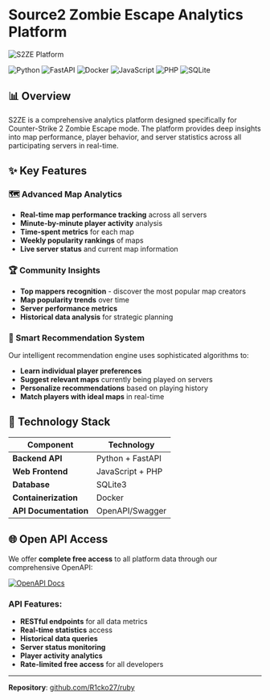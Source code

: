 # Source2 Zombie Escape Analytics Platform

![S2ZE Platform](https://s2ze.com/image/github_1.jpg)

![Python](https://img.shields.io/badge/Python-3776AB?style=for-the-badge&logo=python&logoColor=white)
![FastAPI](https://img.shields.io/badge/FastAPI-009688?style=for-the-badge&logo=fastapi&logoColor=white)
![Docker](https://img.shields.io/badge/Docker-2496ED?style=for-the-badge&logo=docker&logoColor=white)
![JavaScript](https://img.shields.io/badge/JavaScript-F7DF1E?style=for-the-badge&logo=javascript&logoColor=black)
![PHP](https://img.shields.io/badge/PHP-777BB4?style=for-the-badge&logo=php&logoColor=white)
![SQLite](https://img.shields.io/badge/SQLite-003B57?style=for-the-badge&logo=sqlite&logoColor=white)

## 📊 Overview

S2ZE is a comprehensive analytics platform designed specifically for Counter-Strike 2 Zombie Escape mode. The platform provides deep insights into map performance, player behavior, and server statistics across all participating servers in real-time.

## ✨ Key Features

### 🗺️ Advanced Map Analytics
- **Real-time map performance tracking** across all servers
- **Minute-by-minute player activity** analysis
- **Time-spent metrics** for each map
- **Weekly popularity rankings** of maps
- **Live server status** and current map information

### 🏆 Community Insights
- **Top mappers recognition** - discover the most popular map creators
- **Map popularity trends** over time
- **Server performance metrics**
- **Historical data analysis** for strategic planning

### 🎯 Smart Recommendation System
Our intelligent recommendation engine uses sophisticated algorithms to:
- **Learn individual player preferences**
- **Suggest relevant maps** currently being played on servers
- **Personalize recommendations** based on playing history
- **Match players with ideal maps** in real-time

## 🔧 Technology Stack

| Component | Technology |
|-----------|------------|
| **Backend API** | Python + FastAPI |
| **Web Frontend** | JavaScript + PHP |
| **Database** | SQLite3 |
| **Containerization** | Docker |
| **API Documentation** | OpenAPI/Swagger |

## 🌐 Open API Access

We offer **complete free access** to all platform data through our comprehensive OpenAPI:

[![OpenAPI Docs](https://img.shields.io/badge/OpenAPI-Documentation-green?style=for-the-badge)](https://api.s2ze.com/docs)

### API Features:
- **RESTful endpoints** for all data metrics
- **Real-time statistics** access
- **Historical data queries**
- **Server status monitoring**
- **Player activity analytics**
- **Rate-limited free access** for all developers

---

**Repository**: [github.com/R1cko27/ruby](https://github.com/R1cko27/ruby)
